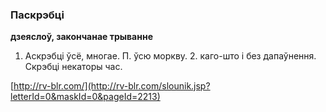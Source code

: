 ### Паскрэбці
**дзеяслоў, закончанае трыванне**

1. Аскрэбці ўсё, многае. П. ўсю моркву. 2. каго-што і без дапаўнення. Скрэбці некаторы час.

<a rel="author">[http://rv-blr.com/](http://rv-blr.com/slounik.jsp?letterId=0&maskId=0&pageId=2213)</a>
